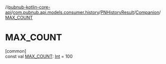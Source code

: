 //[pubnub-kotlin-core-api](../../../../index.md)/[com.pubnub.api.models.consumer.history](../../index.md)/[PNHistoryResult](../index.md)/[Companion](index.md)/[MAX_COUNT](-m-a-x_-c-o-u-n-t.md)

# MAX_COUNT

[common]\
const val [MAX_COUNT](-m-a-x_-c-o-u-n-t.md): [Int](https://kotlinlang.org/api/core/kotlin-stdlib/kotlin/-int/index.html) = 100

